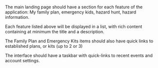 The main landing page should have a section for each feature of the application: My family plan, emergency kids, hazard hunt, hazard information.

Each feature listed above will be displayed in a list, with rich content containing at minimum the title and a description.

The Family Plan and Emergency Kits items should also have quick links to established plans, or kits (up to 2 or 3)

The interface should have a taskbar with quick-links to recent events and account settings.